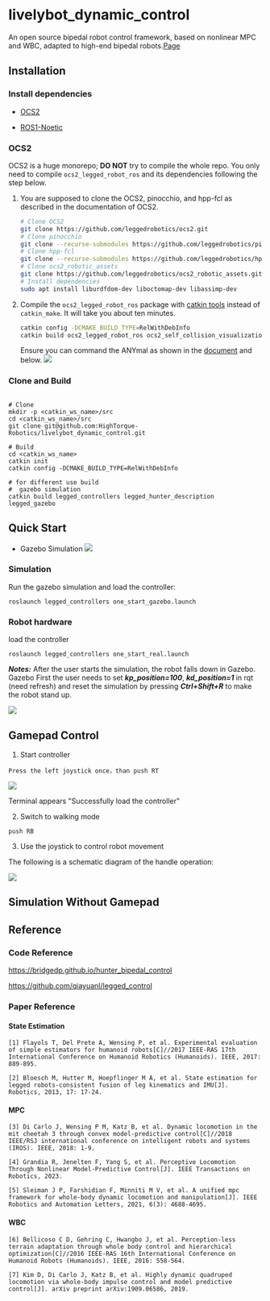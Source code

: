 # livelybot_dynamic_control
An open source bipedal robot control framework, based on nonlinear MPC and WBC, adapted to high-end bipedal robots.[Page](https://github.com/HighTorque-Robotics/livelybot_dynamic_control.git)

## Installation

### Install dependencies

- [OCS2](https://leggedrobotics.github.io/ocs2/installation.html#prerequisites)

- [ROS1-Noetic](http://wiki.ros.org/noetic)

### OCS2

OCS2 is a huge monorepo; **DO NOT** try to compile the whole repo. You only need to compile `ocs2_legged_robot_ros` and
its dependencies following the step below.

1. You are supposed to clone the OCS2, pinocchio, and hpp-fcl as described in the documentation of OCS2.
   ```bash
   # Clone OCS2
   git clone https://github.com/leggedrobotics/ocs2.git
   # Clone pinocchio
   git clone --recurse-submodules https://github.com/leggedrobotics/pinocchio.git
   # Clone hpp-fcl
   git clone --recurse-submodules https://github.com/leggedrobotics/hpp-fcl.git
   # Clone ocs2_robotic_assets
   git clone https://github.com/leggedrobotics/ocs2_robotic_assets.git
   # Install dependencies
   sudo apt install liburdfdom-dev liboctomap-dev libassimp-dev
   ```
2. Compile the `ocs2_legged_robot_ros` package with [catkin tools](https://catkin-tools.readthedocs.io/en/latest/)
   instead of `catkin_make`. It will take you about ten minutes.

   ```bash
   catkin config -DCMAKE_BUILD_TYPE=RelWithDebInfo 
   catkin build ocs2_legged_robot_ros ocs2_self_collision_visualization
   ```
   Ensure you can command the ANYmal as shown in
   the [document](https://leggedrobotics.github.io/ocs2/robotic_examples.html#legged-robot) and below.
   ![](./README.assets/legged_robot.gif)
### Clone and Build

```shell

# Clone
mkdir -p <catkin_ws_name>/src
cd <catkin_ws_name>/src
git clone git@github.com:HighTorque-Robotics/livelybot_dynamic_control.git

# Build
cd <catkin_ws_name>
catkin init
catkin config -DCMAKE_BUILD_TYPE=RelWithDebInfo

# for different use build 
#  gazebo simulation 
catkin build legged_controllers legged_hunter_description legged_gazebo
```

## Quick Start
- Gazebo Simulation
![](./docs/robot1.jpg)
[]()

### Simulation

Run the gazebo simulation and load the controller:

```shell
roslaunch legged_controllers one_start_gazebo.launch    
```

### Robot hardware

load the controller

```shell
roslaunch legged_controllers one_start_real.launch
```

***Notes:***
    After the user starts the simulation, the robot falls down in Gazebo.
 Gazebo
     First the user needs to set ***kp_position=100***, ***kd_position=1*** in rqt (need refresh) and reset the simulation by pressing ***Ctrl+Shift+R*** to make the robot stand up.  

![](./docs/stance_robot.jpg)

## Gamepad Control

1. Start controller
```
Press the left joystick once，than push RT
```
![](./docs/load_controller.png)

Terminal appears "Successfully load the controller"

2. Switch to walking mode

```
push RB
```

3. Use the joystick to control robot movement

The following is a schematic diagram of the handle operation:

![](./docs/f710-gallery-1.png)

## Simulation Without Gamepad


## Reference

### Code Reference

https://bridgedp.github.io/hunter_bipedal_control

https://github.com/qiayuanl/legged_control

### Paper Reference

#### State Estimation

```
[1] Flayols T, Del Prete A, Wensing P, et al. Experimental evaluation of simple estimators for humanoid robots[C]//2017 IEEE-RAS 17th International Conference on Humanoid Robotics (Humanoids). IEEE, 2017: 889-895.

[2] Bloesch M, Hutter M, Hoepflinger M A, et al. State estimation for legged robots-consistent fusion of leg kinematics and IMU[J]. Robotics, 2013, 17: 17-24.

```

#### MPC
```
[3] Di Carlo J, Wensing P M, Katz B, et al. Dynamic locomotion in the mit cheetah 3 through convex model-predictive control[C]//2018 IEEE/RSJ international conference on intelligent robots and systems (IROS). IEEE, 2018: 1-9.

[4] Grandia R, Jenelten F, Yang S, et al. Perceptive Locomotion Through Nonlinear Model-Predictive Control[J]. IEEE Transactions on Robotics, 2023.

[5] Sleiman J P, Farshidian F, Minniti M V, et al. A unified mpc framework for whole-body dynamic locomotion and manipulation[J]. IEEE Robotics and Automation Letters, 2021, 6(3): 4688-4695.
```

#### WBC
```
[6] Bellicoso C D, Gehring C, Hwangbo J, et al. Perception-less terrain adaptation through whole body control and hierarchical optimization[C]//2016 IEEE-RAS 16th International Conference on Humanoid Robots (Humanoids). IEEE, 2016: 558-564.

[7] Kim D, Di Carlo J, Katz B, et al. Highly dynamic quadruped locomotion via whole-body impulse control and model predictive control[J]. arXiv preprint arXiv:1909.06586, 2019.
```
